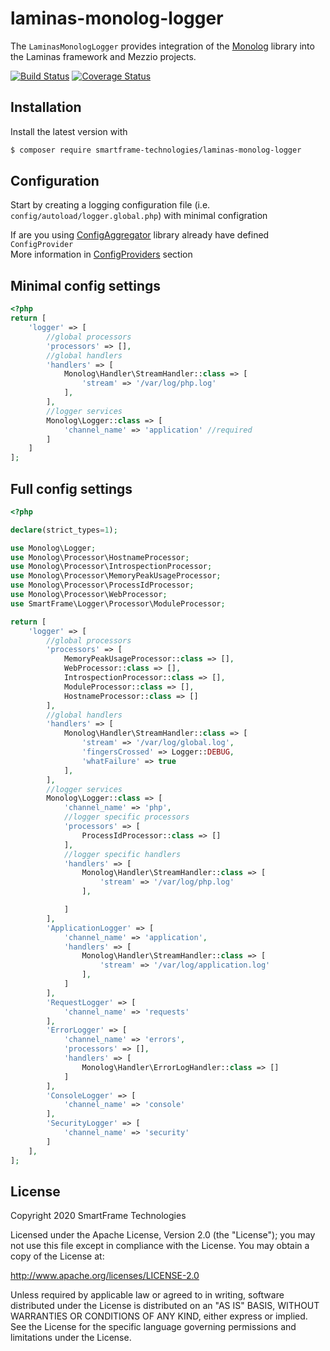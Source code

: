 # laminas-monolog-logger
The `LaminasMonologLogger` provides integration of the [Monolog](https://github.com/Seldaek/monolog) library into the Laminas framework and Mezzio projects.

[![Build Status](https://travis-ci.com/SmartFrame-Technologies/laminas-monolog-logger.svg?branch=master)](https://travis-ci.com/SmartFrame-Technologies/laminas-monolog-logger)
[![Coverage Status](https://coveralls.io/repos/github/SmartFrame-Technologies/laminas-monolog-logger/badge.svg?branch=master)](https://coveralls.io/github/SmartFrame-Technologies/laminas-monolog-logger?branch=master)


## Installation

Install the latest version with

```bash
$ composer require smartframe-technologies/laminas-monolog-logger
```

## Configuration

Start by creating a logging configuration file (i.e. `config/autoload/logger.global.php`) with minimal configration

If are you using [ConfigAggregator](https://github.com/laminas/laminas-config-aggregator/) library already have defined `ConfigProvider`\
More information in [ConfigProviders](https://docs.laminas.dev/laminas-config-aggregator/config-providers/) section



## Minimal config settings
```php
<?php
return [
    'logger' => [
        //global processors
        'processors' => [],
        //global handlers
        'handlers' => [
            Monolog\Handler\StreamHandler::class => [
                'stream' => '/var/log/php.log'
            ],
        ],
        //logger services
        Monolog\Logger::class => [
            'channel_name' => 'application' //required
        ]
    ]
];
```

## Full config settings
```php
<?php

declare(strict_types=1);

use Monolog\Logger;
use Monolog\Processor\HostnameProcessor;
use Monolog\Processor\IntrospectionProcessor;
use Monolog\Processor\MemoryPeakUsageProcessor;
use Monolog\Processor\ProcessIdProcessor;
use Monolog\Processor\WebProcessor;
use SmartFrame\Logger\Processor\ModuleProcessor;

return [
    'logger' => [
        //global processors
        'processors' => [
            MemoryPeakUsageProcessor::class => [],
            WebProcessor::class => [],
            IntrospectionProcessor::class => [],
            ModuleProcessor::class => [],
            HostnameProcessor::class => []
        ],
        //global handlers
        'handlers' => [
            Monolog\Handler\StreamHandler::class => [
                'stream' => '/var/log/global.log',
                'fingersCrossed' => Logger::DEBUG,
                'whatFailure' => true
            ],
        ],
        //logger services
        Monolog\Logger::class => [
            'channel_name' => 'php',
            //logger specific processors
            'processors' => [
                ProcessIdProcessor::class => []
            ],
            //logger specific handlers
            'handlers' => [
                Monolog\Handler\StreamHandler::class => [
                    'stream' => '/var/log/php.log'
                ],

            ]
        ],
        'ApplicationLogger' => [
            'channel_name' => 'application',
            'handlers' => [
                Monolog\Handler\StreamHandler::class => [
                    'stream' => '/var/log/application.log'
                ],
            ]
        ],
        'RequestLogger' => [
            'channel_name' => 'requests'
        ],
        'ErrorLogger' => [
            'channel_name' => 'errors',
            'processors' => [],
            'handlers' => [
                Monolog\Handler\ErrorLogHandler::class => []
            ]
        ],
        'ConsoleLogger' => [
            'channel_name' => 'console'
        ],
        'SecurityLogger' => [
            'channel_name' => 'security'
        ]
    ],
];
```

## License

Copyright 2020 SmartFrame Technologies

Licensed under the Apache License, Version 2.0 (the "License");
you may not use this file except in compliance with the License.
You may obtain a copy of the License at:

http://www.apache.org/licenses/LICENSE-2.0

Unless required by applicable law or agreed to in writing, software
distributed under the License is distributed on an "AS IS" BASIS,
WITHOUT WARRANTIES OR CONDITIONS OF ANY KIND, either express or implied.
See the License for the specific language governing permissions and
limitations under the License.
